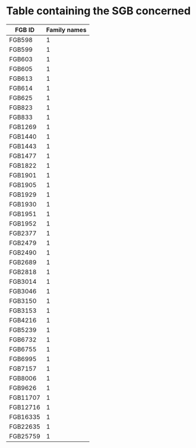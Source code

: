# Table containing the SGB concerned
FGB ID | Family names
------------ | -------------
FGB598	| 1	| f__Porphyromonadaceae
FGB599	| 1	| f__Tannerellaceae
FGB603	| 1	| f__Bacteroidales_unclassified
FGB605	| 1	| f__Barnesiellaceae
FGB613	| 1	| f__Dysgonomonadaceae
FGB614	| 1	| f__Dysgonomonadaceae
FGB625	| 1	| f__Bacteroidaceae
FGB823	| 1	| f__Flavobacteriaceae
FGB833	| 1	| f__Sphingobacteriaceae
FGB1269	| 1	| f__Eubacteriaceae
FGB1440	| 1	| f__Lachnospiraceae
FGB1443	| 1	| f__Clostridiaceae
FGB1477	| 1	| f__Eubacteriales_unclassified
FGB1822	| 1	| f__Eubacteriales_unclassified
FGB1901	| 1	| f__Lactobacillaceae
FGB1905	| 1	| f__Lactobacillaceae
FGB1929	| 1	| f__Paenibacillaceae
FGB1930	| 1	| f__Paenibacillaceae
FGB1951	| 1	| f__Bacillaceae
FGB1952	| 1	| f__Bacillaceae
FGB2377	| 1	| f__Victivallaceae
FGB2479	| 1	| f__Vibrionaceae
FGB2490	| 1	| f__Moraxellaceae
FGB2689	| 1	| f__Hydrococcaceae
FGB2818	| 1	| f__Pseudoalteromonadaceae
FGB3014	| 1	| f__Oscillospiraceae
FGB3046	| 1	| f__Oscillospiraceae
FGB3150	| 1	| f__Bifidobacteriaceae
FGB3153	| 1	| f__Bifidobacteriaceae
FGB4216	| 1	| f__Alphaproteobacteria_unclassified
FGB5239	| 1	| f__Balneatrichaceae
FGB6732	| 1	| f__Candidatus_Midichloriaceae
FGB6755	| 1	| f__Eubacteriales_Family_XIII_Incertae_Sedis
FGB6995	| 1	| f__Bacteria_unclassified
FGB7157	| 1	| f__Aestuariirhabdaceae
FGB8006	| 1	| f__Acidimicrobiales_unclassified
FGB9626	| 1	| f__Eubacteriales_Family_XIII_Incertae_Sedis
FGB11707	| 1	| f__Micrococcaceae
FGB12716	| 1	| f__Pelagibacteraceae
FGB16335	| 1	| f__Oscillatoriaceae
FGB22635	| 1	| f__Eggerthellaceae
FGB25759	| 1	| f__Lacipirellulaceae
